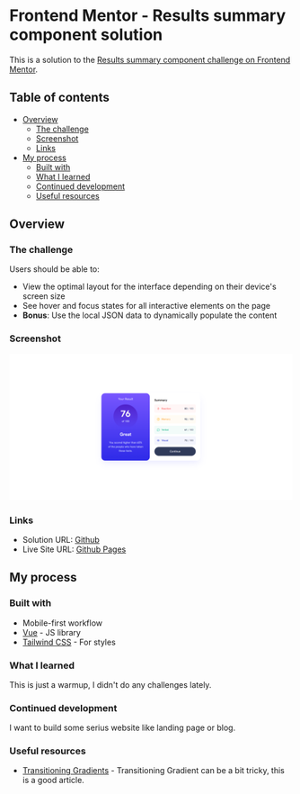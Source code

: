 # Frontend Mentor - Results summary component solution

This is a solution to the [Results summary component challenge on Frontend Mentor](https://www.frontendmentor.io/challenges/results-summary-component-CE_K6s0maV).

## Table of contents

- [Overview](#overview)
  - [The challenge](#the-challenge)
  - [Screenshot](#screenshot)
  - [Links](#links)
- [My process](#my-process)
  - [Built with](#built-with)
  - [What I learned](#what-i-learned)
  - [Continued development](#continued-development)
  - [Useful resources](#useful-resources)

## Overview

### The challenge

Users should be able to:

- View the optimal layout for the interface depending on their device's screen size
- See hover and focus states for all interactive elements on the page
- **Bonus**: Use the local JSON data to dynamically populate the content

### Screenshot

![](./screenshot.png)

### Links

- Solution URL: [Github](https://github.com/nipaaaa1/results-summary)
- Live Site URL: [Github Pages](https://nipaaaa1.github.io/results-summary)

## My process

### Built with

- Mobile-first workflow
- [Vue](https://vuejs.org/) - JS library
- [Tailwind CSS](https://tailwindcss.com/) - For styles

### What I learned

This is just a warmup, I didn't do any challenges lately.

### Continued development

I want to build some serius website like landing page or blog.

### Useful resources

- [Transitioning Gradients](https://keithjgrant.com/posts/2017/07/transitioning-gradients/) - Transitioning Gradient can be a bit tricky, this is a good article.
